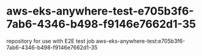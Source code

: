 # aws-eks-anywhere-test-e705b3f6-7ab6-4346-b498-f9146e7662d1-35
repository for use with E2E test job aws-eks-anywhere-test:e705b3f6-7ab6-4346-b498-f9146e7662d1-35
